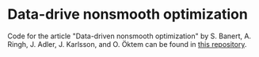 Data-drive nonsmooth optimization
=====================================

Code for the article "Data-driven nonsmooth optimization" by S. Banert, A. Ringh, J. Adler, J. Karlsson, and O. Öktem can be found in [this repository](https://github.com/aringh/data-driven_nonsmooth_optimization).
